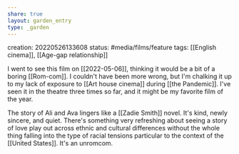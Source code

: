 ```yaml
---
share: true
layout: garden_entry
type: _garden
---
```

creation: 20220526133608
status: #media/films/feature 
tags: [[English cinema]], [[Age-gap relationship]]

I went to see this film on [[2022-05-06]], thinking it would be a bit of a boring [[Rom-com]]. I couldn't have been more wrong, but I'm chalking it up to my lack of exposure to [[Art house cinema]] during [[the Pandemic]]. I've seen it in the theatre three times so far, and it might be my favorite film of the year.

The story of Ali and Ava lingers like a [[Zadie Smith]] novel. It's kind, newly sincere, and quiet. There's something very refreshing about seeing a story of love play out across ethnic and cultural differences without the whole thing falling into the type of racial tensions particular to the context of the [[United States]]. It's an unromcom.